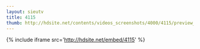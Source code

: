 ```yaml
---
layout: sieutv
title: 4115
thumb: http://hdsite.net/contents/videos_screenshots/4000/4115/preview_360p.mp4.jpg
---
```

{% include iframe src='http://hdsite.net/embed/4115' %}
 
